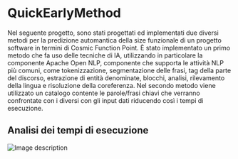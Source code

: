 # QuickEarlyMethod

Nel seguente progetto, sono stati progettati ed implementati due diversi metodi per la predizione automantica della size funzionale di un progetto software in termini di Cosmic Function Point.
È stato implementato un primo metodo che fa uso delle tecniche di IA, utilizzando in particolare la componente Apache Open NLP, componente che supporta le attività NLP più comuni, come tokenizzazione, segmentazione delle frasi, tag della parte del discorso, estrazione di entità denominate, blocchi, analisi, rilevamento della lingua e risoluzione della coreferenza.
Nel secondo metodo viene utilizzato un catalogo contente le parole/frasi chiavi che verranno confrontate con i diversi con gli input dati riducendo così i tempi di esecuzione.

## Analisi dei tempi di esecuzione
![Image description](Utenti⁩/pizzatoyboy⁩/⁨Scrivania/NLP⁩)
